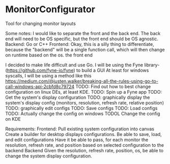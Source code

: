 # MonitorConfigurator
Tool for changing monitor layouts

Some notes: 
I would like to separate the front and the back end. The back end will need to be OS specific, but the front end should be OS agnostic. 
Backend: Go or C++
Frontend: 
Okay, this is a silly thing to differentiate, because the "backend" will be a single function call, which will then change on runtime based on the os. the front end

I decided to make life difficult and use Go. 
I will be using the Fyne library- (https://github.com/fyne-io/fyne) to build a GUI
At least for windows syscalls, I will be using a method like this https://medium.com/@justen.walker/breaking-all-the-rules-using-go-to-call-windows-api-2cbfd8c79724
TODO: Find out how to best change configuration on linux DEs, at least KDE.
TODO: Spin up a Fyne app
TODO: Get the system's display configuration
TODO: graphically display the system's display config (monitors, resolution, refresh rate, relative position)
TODO: graphically edit configs
TODO: Save configs
TODO: Load configs
TODO: Actually change the config on windows
TODOL Change the config on KDE


Requirements:
Frontend: 
          Pull existing system configuration into canvas
          Create a builder for desktop displays configurations.
          Be able to save, load, and edit configurations
          Have it be able to pass, for each monitor the resolution, refresh rate, and position based on selected configuration to the backend
Backend
          Given the resolution, refresh rate, position, os, be able to change the system display configuration.
